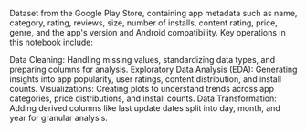 Dataset from the Google Play Store, containing app metadata such as name, category, rating, reviews, size, number of installs, content rating, price, genre, and the app's version and Android compatibility. Key operations in this notebook include:

Data Cleaning: Handling missing values, standardizing data types, and preparing columns for analysis.
Exploratory Data Analysis (EDA): Generating insights into app popularity, user ratings, content distribution, and install counts.
Visualizations: Creating plots to understand trends across app categories, price distributions, and install counts.
Data Transformation: Adding derived columns like last update dates split into day, month, and year for granular analysis.
